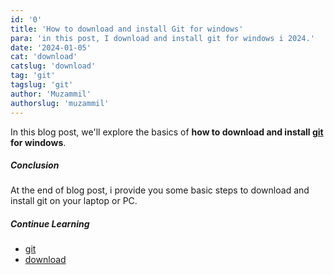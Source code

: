 ```yaml
---
id: '0'
title: 'How to download and install Git for windows'
para: 'in this post, I download and install git for windows i 2024.'
date: '2024-01-05'
cat: 'download'
catslug: 'download'
tag: 'git'
tagslug: 'git'
author: 'Muzammil'
authorslug: 'muzammil'
---
```


In this blog post, we'll explore the basics of **how to download and install [git](https://git-scm.com/) for windows**.

##### Conclusion

At the end of blog post, i provide you some basic steps to download and install git on your laptop or PC.

##### Continue Learning

- [git](/)
- [download](/)
